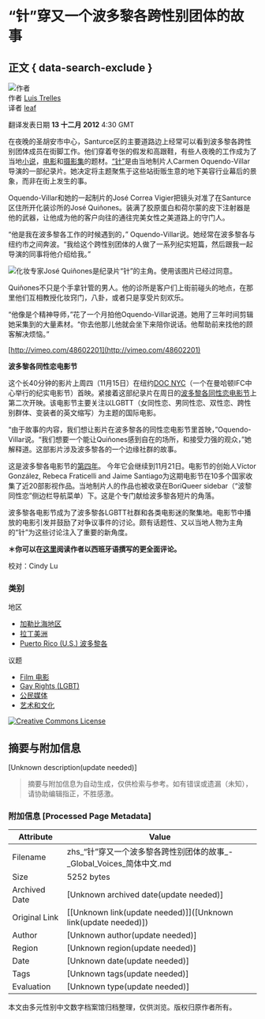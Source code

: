# “针”穿又一个波多黎各跨性别团体的故事

## 正文 { data-search-exclude }


![作者](https://secure.gravatar.com/avatar/3504c00b94668f2bcfb27dd030401ba7?s=128&d=https%3A%2F%2Fsecure.gravatar.com%2Favatar%2F8e260ee2e3f5cc5dc3afb6050463ead3%3Fs%3D128&r=G)  
作者 [Luis Trelles](https://globalvoicesonline.org/author/luis-trelles/ "Luis Trelles")  
译者 [leaf](https://zhs.globalvoices.org/author/leaf/ "leaf")  

翻译发表日期 **13 十二月 2012** 4:30 GMT  

在夜晚的圣胡安市中心，Santurce区的主要道路边上经常可以看到波多黎各跨性别团体成员在街脚工作。他们穿着夸张的假发和高跟鞋，有些人夜晚的工作成为了当地[小说](http://redalyc.uaemex.mx/pdf/377/37715201.pdf)，[电影](http://www.youtube.com/watch?v=RyIZv8pX9Ek)和[摄影集](http://www.google.com/imgres?q=tristan+reyes+santurce+es+ley&um=1&hl=en&client=safari&sa=N&tbo=d&rls=en&biw=2402&bih=1258&tbm=isch&tbnid=GKoS0lmBYtQwLM:&imgrefurl=http://revistaapuesta.blogspot.com/2008_09_01_archive.html&docid=5YJOsCni9610fM&imgurl=http://1.bp.blogspot.com/_T37WsqKl2Ao/SN0zig8LBzI/AAAAAAAAAq4/zxUEertaJ_Q/s400/n674297221_1344786_8341.jpg&w=400&h=299&ei=9sSnUPPGMI3G9gSj0YCwBw&zoom=1&iact=rc&dur=3&sig=115448506361399686802&page=1&tbnh=149&tbnw=197&start=0&ndsp=92&ved=1t:429,r:15,s:0,i:118&tx=140&ty=57)的题材。[“针”](http://www.theneedlemovie.com/#/Home)是由当地制片人Carmen Oquendo-Villar导演的一部纪录片。她决定将主题聚焦于这些站街贩生意的地下美容行业幕后的景象，而非在街上发生的事。

Oquendo-Villar和她的一起制片的José Correa Vigier把镜头对准了在Santurce区住所开化装诊所的José Quiñones。装满了胶原蛋白和荷尔蒙的皮下注射器是他的武器，让他成为他的客户向往的通往完美女性之美道路上的守门人。

“他是我在波多黎各工作的时候遇到的，” Oquendo-Villar说。她经常在波多黎各与纽约市之间奔波。“我给这个跨性别团体的人做了一系列纪实短篇，然后跟我一起导演的同事将他介绍给我。”

![化妆专家José Quiñones是纪录片“针”的主角。使用该图片已经过同意。](https://globalvoicesonline.org/wp-content/uploads/2012/11/Stills-Wig-375x210.jpg)

Quiñones不只是个手拿针管的男人。他的诊所是客户们上街前碰头的地点，在那里他们互相教授化妆窍门，八卦，或者只是享受片刻欢乐。

“他像是个精神导师，”花了一个月拍他Oquendo-Villar说道。她用了三年时间剪辑她采集到的大量素材。“你去他那儿他就会坐下来陪你说话。他帮助前来找他的顾客解决烦恼。”

[http://vimeo.com/48602201](http://vimeo.com/48602201)

**波多黎各同性恋电影节**

这个长40分钟的影片上周四（11月15日）在纽约[DOC NYC](http://www.docnyc.net)（一个在曼哈顿IFC中心举行的纪实电影节）首映。紧接着这部纪录片在周日的[波多黎各同性恋电影节](http://www.puertoricoqueerfilmfest.com/)上第二次开映。该电影节主要关注以LGBTT（女同性恋、男同性恋、双性恋、跨性别群体、变装者的英文缩写）为主题的国际电影。

“由于故事的内容，我们想让影片在波多黎各的同性恋电影节里首映，”Oquendo-Villar说。“我们想要一个能让Quiñones感到自在的场所，和接受力强的观众，”她解释道。这部影片涉及波多黎各的一个边缘社群的故事。

这是波多黎各电影节的[第四年](http://www.primerahora.com/regresaelpuertoricoqueerfilmfest-723185.html)。 今年它会继续到11月21日。电影节的创始人Víctor González, Rebeca Fraticelli and Jaime Santiago为这期电影节在10多个国家收集了近20部影视作品。当地制片人的作品也被收录在BoriQueer sidebar（“波黎同性恋”侧边栏导航菜单）下。这是个专门献给波多黎各短片的角落。

波多黎各电影节成为了波多黎各LGBTT社群和各类电影迷的聚集地。电影节中播放的电影引发并鼓励了对争议事件的讨论。颇有话题性、又以当地人物为主角的“针”为这些讨论注入了重要的新角度。

**＊你可以在[这里](http://www.lacalleloiza.com/?p=999)阅读作者以西班牙语撰写的更全面评论。**

校对：Cindy Lu  

### 类别

地区

- [加勒比海地区](https://zhs.globalvoices.org/category/world/caribbean/)
- [拉丁美洲](https://zhs.globalvoices.org/category/world/latin-america/)
- [Puerto Rico (U.S.) 波多黎各](https://zhs.globalvoices.org/category/world/latin-america/puerto-rico-us/)

议题

- [Film 电影](https://zhs.globalvoices.org/category/topics/film/)
- [Gay Rights (LGBT)](https://zhs.globalvoices.org/category/topics/gay-rights-lgbt/)
- [公民媒体](https://zhs.globalvoices.org/category/topics/citizen-media/)
- [艺术和文化](https://zhs.globalvoices.org/category/topics/arts-culture/)

[![Creative Commons License](https://globalvoices.org/wp-content/gv-static/img/tmpl/cc-by-icons-300.png)](https://creativecommons.org/licenses/by/3.0/deed.zh_TW "創作共用釋出條款 3.0 ")
<!-- tcd_original_link https://zhs.globalvoices.org/2012/12/13/11912/ -->


## 摘要与附加信息

<!-- tcd_abstract -->
[Unknown description(update needed)]
<!-- tcd_abstract_end -->

> 摘要与附加信息为自动生成，仅供检索与参考。如有错误或遗漏（未知），请协助编辑指正，不胜感激。

### 附加信息 [Processed Page Metadata]

| Attribute       | Value                                  |
|-----------------|----------------------------------------|
| Filename        | zhs_“针”穿又一个波多黎各跨性别团体的故事_-_Global_Voices_简体中文.md                             |
| Size            | 5252 bytes                           |
| Archived Date   | [Unknown archived date(update needed)]                             |
| Original Link   | [[Unknown link(update needed)]]([Unknown link(update needed)])                       |
| Author          | [Unknown author(update needed)]                               |
| Region          | [Unknown region(update needed)]                               |
| Date            | [Unknown date(update needed)]                                 |
| Tags            | [Unknown tags(update needed)]                                 |
| Evaluation            | [Unknown type(update needed)]                                 |
<!-- tcd_table_end -->

本文由多元性别中文数字档案馆归档整理，仅供浏览。版权归原作者所有。
